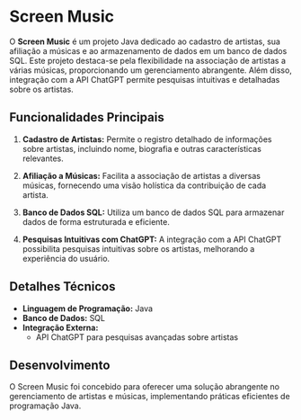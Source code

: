 # Screen Music

O **Screen Music** é um projeto Java dedicado ao cadastro de artistas, sua afiliação a músicas e ao armazenamento de dados em um banco de dados SQL. Este projeto destaca-se pela flexibilidade na associação de artistas a várias músicas, proporcionando um gerenciamento abrangente. Além disso, integração com a API ChatGPT permite pesquisas intuitivas e detalhadas sobre os artistas.

## Funcionalidades Principais

1. **Cadastro de Artistas:** Permite o registro detalhado de informações sobre artistas, incluindo nome, biografia e outras características relevantes.

2. **Afiliação a Músicas:** Facilita a associação de artistas a diversas músicas, fornecendo uma visão holística da contribuição de cada artista.

3. **Banco de Dados SQL:** Utiliza um banco de dados SQL para armazenar dados de forma estruturada e eficiente.

4. **Pesquisas Intuitivas com ChatGPT:** A integração com a API ChatGPT possibilita pesquisas intuitivas sobre os artistas, melhorando a experiência do usuário.

## Detalhes Técnicos

- **Linguagem de Programação:** Java
- **Banco de Dados:** SQL
- **Integração Externa:**
  - API ChatGPT para pesquisas avançadas sobre artistas

## Desenvolvimento

O Screen Music foi concebido para oferecer uma solução abrangente no gerenciamento de artistas e músicas, implementando práticas eficientes de programação Java.
